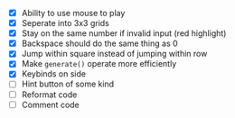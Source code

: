 -   [x] Ability to use mouse to play
-   [x] Seperate into 3x3 grids
-   [x] Stay on the same number if invalid input (red highlight)
-   [x] Backspace should do the same thing as 0
-   [x] Jump within square instead of jumping within row
-   [x] Make `generate()` operate more efficiently
-   [x] Keybinds on side
-   [ ] Hint button of some kind
-   [ ] Reformat code
-   [ ] Comment code

